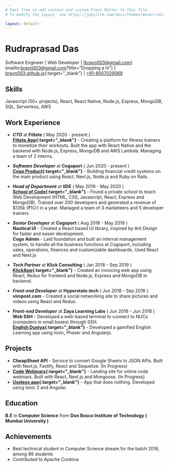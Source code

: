 ```yaml
---
# Feel free to add content and custom Front Matter to this file.
# To modify the layout, see https://jekyllrb.com/docs/themes/#overriding-theme-defaults

layout: default
---
```


# Rudraprasad Das
Software Engineer | Web Developer | [brayn003@gmail.com](mailto:brayn003@gmail.com?title="Dropping a hi") | [brayn003.github.io](https://brayn003.github.io){:target="_blank"} | [+91-8007029068](tel:+91-8007029068)

## Skills
Javascript (50+ projects), React, React Native, Node.js, Express, MongoDB, SQL, Serverless, AWS

## Work Experience

- ***CTO*** at **Fitlete** ( May 2020 - present )  
**[Fitlete App](https://fitlete.co){:target="_blank"}** - Creating a platform for fitness trainers to monetize their workouts. Built the app with React Native and the backend with Node.js, Express, MongoDB and AWS Lambda. Managing a team of 2 interns.

- ***Software Developer*** at **Cogoport** ( Jun 2020 - present )  
**[Cogo Product](https://cogoport.com/pay-later){:target="_blank"}** - Building financial credit systems on the main product using React, Next.js, Node.js and Ruby on Rails.

- ***Head of Department*** at **IIDE** ( May 2019 - May 2020 )  
**[School of Code](https://iide.co/full-stack-developer-course-in-mumbai/){:target="_blank"}** - Found a private school to teach Web Development (HTML, CSS, Javascript, React, Express and MongoDB). Trained over 200 developers and generated a revenue of $135k (₹1Cr) in a year. Managed a team of 3 marketeers and 5 developer trainers.

- ***Senior Developer***  at **Cogoport** ( Aug 2018 - May 2019 )  
**Nautical UI** - Created a React based UI library, inspired by Ant Design for faster and easier development.  
**Cogo Admin** - Laid foundation and built an internal management system, to handle all the business functions at Cogoport, including sales, operations, finances and customizable dashboards. Used React and Next.js

- ***Tech Partner*** at **Klick Consulting** ( Jan 2018 - Sep 2019 )  
**[KlickApp](https://github.com/brayn003/klick-new-app){:target="_blank"}** - Created an invoicing web app using React, Redux for frontend and Node.js, Express and MongoDB in backend.

- ***Front-end Developer*** at **Hyperstate.tech** ( Jun 2018 - Sep 2018 )  
**viropost.com** - Created a social networking site to share pictures and videos using React and Redux.

- ***Front-end Developer*** at **Zaya Learning Labs** ( Jun 2016 - Jun 2018 )  
**Web SSH** - Developed a web-based terminal to connect to NUCs (computers in small boxes) through SSH.  
**[English Duniya](https://play.google.com/store/apps/details?id=com.ionicframework.zayamobile694033){:target="_blank"}** - Developed a gamified English Learning app using Ionic, Phaser and Angularjs.

## Projects
- **CheapSheet API** - Service to convert Google Sheets to JSON APIs. Built with Next.js, Fastify, React and Sequelize. (In Progress)  
- **[Code Webinars](https://code-webinars.herokuapp.com){:target="_blank"}** - Landing site for online code webinars. Built with React, Next.js and Mongoose. (In Progress)  
- **[Useless app](https://play.google.com/store/apps/details?id=com.asphalo.useless){:target="_blank"}** - App that does nothing. Developed using Ionic 2 and Angular.  

## Education
**B.E** in **Computer Science** from **Don Bosco Institute of Technology ( Mumbai University )**

## Achievements
- Best technical student in Computer Science stream for the batch 2016, among 86 students
- Contributed to Apache Cordova